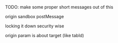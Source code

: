 TODO:
make some proper short messages out of this

origin
sandbox
postMessage

locking it down security wise

origin param is about target (like tabId)
